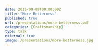 ```yaml
---
date: 2015-09-09T00:00:00Z
title: "More Betterness"
published: true
url: /presentations/more-betterness.pdf
categories: [Craftsmanship]
type: talk
external: true
image: /presentations/more-betterness.jpg
---
```

